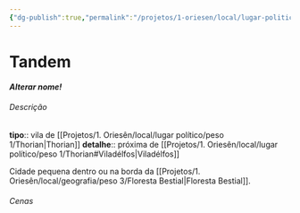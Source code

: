 ```yaml
---
{"dg-publish":true,"permalink":"/projetos/1-oriesen/local/lugar-politico/peso-4/tandem/"}
---
```



# Tandem
***Alterar nome!***

###### Descrição
**tipo**:: vila de [[Projetos/1. Oriesên/local/lugar político/peso 1/Thorian|Thorian]]
**detalhe**:: próxima de [[Projetos/1. Oriesên/local/lugar político/peso 1/Thorian#Viladélfos|Viladélfos]]

Cidade pequena dentro ou na borda da [[Projetos/1. Oriesên/local/geografia/peso 3/Floresta Bestial|Floresta Bestial]].


###### Cenas

